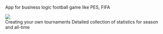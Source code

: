 
<div>
    <p>
        App for business logic football game like PES, FIFA
    </p>
        <img src="https://github.com/GevGrig007/MySoccerWorld/wwwroot/images/readme/1.png" />
</div>
Creating your own tournaments
Detailed collection of statistics for season and all-time

